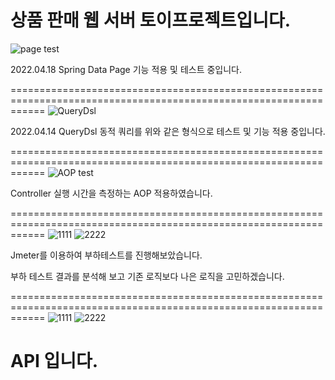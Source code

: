 # 상품 판매 웹 서버 토이프로젝트입니다.

![page test](https://user-images.githubusercontent.com/90826012/163757869-14dc89fe-bf61-48f4-b59e-d695636fdd4f.PNG)

2022.04.18
Spring Data Page 기능 적용 및 테스트 중입니다.

==================================================================================================================
![QueryDsl](https://user-images.githubusercontent.com/90826012/163416354-e9cdf629-81f0-4fde-afa4-1245784bec8f.PNG)

2022.04.14
QueryDsl 동적 쿼리를 위와 같은 형식으로 테스트 및 기능 적용 중입니다.

==================================================================================================================
![AOP test](https://user-images.githubusercontent.com/90826012/163409662-490724ab-d85c-473f-9877-0a299660038c.PNG)

Controller 실행 시간을 측정하는 AOP 적용하였습니다.

==================================================================================================================
![1111](https://user-images.githubusercontent.com/90826012/158863172-67ca1b20-ae7e-41e8-abd0-47ba63311d40.PNG)
![2222](https://user-images.githubusercontent.com/90826012/158863175-9e3158ac-d468-4892-bf53-770484fe964f.PNG)

Jmeter를 이용하여 부하테스트를 진행해보았습니다.

부하 테스트 결과를 분석해 보고 기존 로직보다 나은 로직을 고민하겠습니다.

==================================================================================================================
![1111](https://user-images.githubusercontent.com/90826012/158407519-61dedf98-3d39-4a84-b65b-837e8e4f8daa.PNG)
![2222](https://user-images.githubusercontent.com/90826012/158407527-faf48ddf-f85b-4e80-9bd2-93ae03b02180.PNG)

API 입니다.
==================================================================================================================

